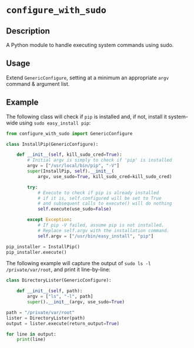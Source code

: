 # `configure_with_sudo`

## Description

A Python module to handle executing system commands using sudo.

## Usage

Extend `GenericConfigure`, setting at a minimum an appropriate `argv` command & argument list.

## Example

The following class will check if `pip` is installed and, if not, install it system-wide using `sudo easy_install pip`:

```Python
from configure_with_sudo import GenericConfigure

class InstallPip(GenericConfigure):

    def __init__(self, kill_sudo_cred=True):
        # Initial argv is simply to check if 'pip' is installed
        argv = ["/usr/local/bin/pip", "-V"]
        super(InstallPip, self).__init__(
            argv, use_sudo=True, kill_sudo_cred=kill_sudo_cred)

        try:
            # Execute to check if pip is already installed
            # if it is, self.configured will be set to True
            # and subsequent calls to execute() will do nothing
            self.execute(use_sudo=False)

        except Exception:
            # If pip -V failed, assume pip is not installed.
            # Replace self.argv with the installation command.
            self.argv = ["/usr/bin/easy_install", "pip"]

pip_installer = InstallPip()
pip_installer.execute()
```

The following example will capture the output of `sudo ls -l /private/var/root`, and print it line-by-line:

```Python
class DirectoryLister(GenericConfigure):

    def __init__(self, path):
        argv = ["ls", "-l", path]
        super().__init__(argv, use_sudo=True)

path = "/private/var/root"
lister = DirectoryLister(path)
output = lister.execute(return_output=True)

for line in output:
    print(line)
```

